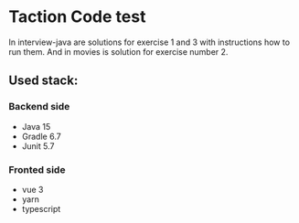 # Taction Code test

In interview-java are solutions for exercise 1 and 3 with instructions how to run them. 
And in movies is solution for exercise number 2.

## Used stack:

### Backend side
* Java 15
* Gradle 6.7
* Junit 5.7

### Fronted side
* vue 3
* yarn
* typescript

